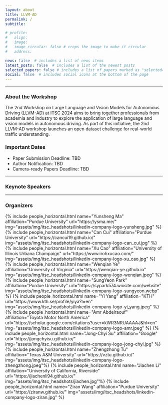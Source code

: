 ```yaml
---
layout: about
title: LLVM-AD
permalink: /
subtitle:

# profile:
#   align: 
#   image: 
#   image_circular: false # crops the image to make it circular
#   address: 

news: false  # includes a list of news items
latest_posts: false  # includes a list of the newest posts
selected_papers: false # includes a list of papers marked as "selected={true}"
social: false  # includes social icons at the bottom of the page
---
```


----------
### About the Workshop

The 2nd Workshop on Large Language and Vision Models for Autonomous Driving (LLVM-AD) at [ITSC 2024](https://ieee-itsc.org/2024/) aims to bring together professionals from academia and industry to explore the application of large language and vision models in autonomous driving. As part of this initiative, the 2nd LLVM-AD workshop launches an open dataset challenge for real-world traffic understanding.


### Important Dates

- Paper Submission Deadline: TBD
- Author Notification: TBD
- Camera-ready Papers Deadline: TBD 

----------

### Keynote Speakers


----------

### Organizers

<div class="row row-cols-2 projects pt-3 pb-3">
  {% include people_horizontal.html name="Yunsheng Ma" affiliation="Purdue University" url="https://ysma.me/" img="assets/img/itsc_headshots/linkedin-company-logo-yunsheng.jpg" %}
  {% include people_horizontal.html name="Can Cui" affiliation="Purdue University" url="https://cancui19.github.io/" img="assets/img/itsc_headshots/linkedin-company-logo-can_cui.jpg" %}
  {% include people_horizontal.html name="Xu Cao" affiliation="University of Illinois Urbana Champaign" url="https://www.irohxucao.com/" img="assets/img/itsc_headshots/linkedin-company-logo-xu_cao.jpg" %}
  {% include people_horizontal.html name="Wenqian Ye" affiliation="University of Virginia" url="https://wenqian-ye.github.io" img="assets/img/itsc_headshots/linkedin-company-logo-wenqian.jpeg" %}
  {% include people_horizontal.html name="SungYeon Park" affiliation="Purdue University" url="https://sypark574.wixsite.com/website" img="assets/img/itsc_headshots/linkedin-company-logo-sungyeon.webp" %}
  {% include people_horizontal.html name="Yi Yang" affiliation="KTH" url="https://www.kth.se/profile/yiya?l=en" img="assets/img/itsc_headshots/linkedin-company-logo-yi_yang.jpeg" %}
  {% include people_horizontal.html name="Amr Abdelraouf" affiliation="Toyota Motor North America" url="https://scholar.google.com/citations?user=kWR3NRUAAAAJ&hl=en" img="assets/img/itsc_headshots/linkedin-company-logo-amr.jpeg" %}
  {% include people_horizontal.html name="Jong-Chyi Su" affiliation="Google" url="https://jongchyisu.github.io/" img="assets/img/itsc_headshots/linkedin-company-logo-jong-chyi.jpg" %}
  {% include people_horizontal.html name="Zhengzhong Tu" affiliation="Texas A&M University" url="https://vztu.github.io/" img="assets/img/itsc_headshots/linkedin-company-logo-zhengzhong.jpeg"%}
  {% include people_horizontal.html name="Jiachen Li" affiliation="University of California, Riverside" url="https://jiachenli94.github.io/" img="assets/img/itsc_headshots/jiachen.jpg"%}
  {% include people_horizontal.html name="Ziran Wang" affiliation="Purdue University" url="https://ziranw.github.io/" img="assets/img/itsc_headshots/linkedin-company-logo-ziran.jpg" %}
</div>

